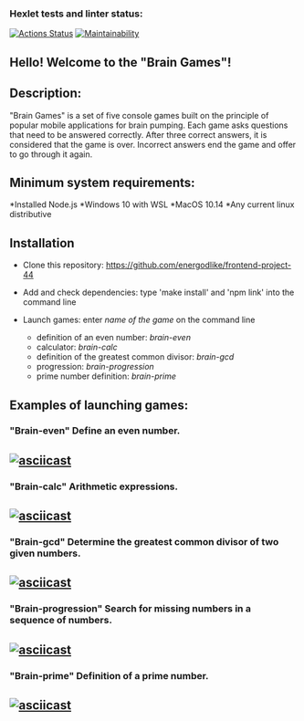 ### Hexlet tests and linter status:
[![Actions Status](https://github.com/energodlike/frontend-project-44/workflows/hexlet-check/badge.svg)](https://github.com/energodlike/frontend-project-44/actions)
[![Maintainability](https://api.codeclimate.com/v1/badges/27a6b838a0cf35eaee1b/maintainability)](https://codeclimate.com/github/energodlike/frontend-project-44/maintainability)

## Hello! Welcome to the "Brain Games"! 

## Description:

"Brain Games" is a set of five console games built on the principle of popular mobile applications for brain pumping. Each game asks questions that need to be answered correctly. After three correct answers, it is considered that the game is over. Incorrect answers end the game and offer to go through it again.

## Minimum system requirements:

*Installed Node.js
*Windows 10 with WSL
*MacOS 10.14
*Any current linux distributive

## Installation

* Clone this repository: https://github.com/energodlike/frontend-project-44
* Add and check dependencies: type 'make install' and 'npm link' into the command line
* Launch games: enter *name of the game* on the command line

	- definition of an even number: *brain-even*
	- calculator: *brain-calc*
	- definition of the greatest common divisor: *brain-gcd*
	- progression: *brain-progression*
	- prime number definition: *brain-prime*

## Examples of launching games:

### "Brain-even" Define an even number.
[![asciicast](https://asciinema.org/a/72Yykb4L6gv0YD2kwJNYh7szp.svg)](https://asciinema.org/a/72Yykb4L6gv0YD2kwJNYh7szp)
---
### "Brain-calc" Arithmetic expressions.
[![asciicast](https://asciinema.org/a/576493.svg)](https://asciinema.org/a/576493)
---
### "Brain-gcd" Determine the greatest common divisor of two given numbers.
[![asciicast](https://asciinema.org/a/576496.svg)](https://asciinema.org/a/576496)
---
### "Brain-progression" Search for missing numbers in a sequence of numbers.
[![asciicast](https://asciinema.org/a/577812.svg)](https://asciinema.org/a/577812)
---
### "Brain-prime" Definition of a prime number.
[![asciicast](https://asciinema.org/a/577814.svg)](https://asciinema.org/a/577814)
---

